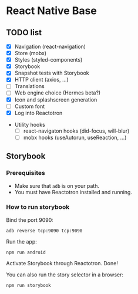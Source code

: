 # React Native Base

## TODO list

- [x] Navigation (react-navigation)
- [x] Store (mobx)
- [x] Styles (styled-components)
- [x] Storybook
- [x] Snapshot tests with Storybook
- [x] HTTP client (axios, ...)
- [ ] Translations
- [ ] Web engine choice (Hermes beta?)
- [x] Icon and splashscreen generation
- [ ] Custom font
- [x] Log into Reactotron
- Utility hooks
  - [ ] react-navigaton hooks (did-focus, will-blur)
  - [ ] mobx hooks (useAutorun, useReaction, ...)

## Storybook

### Prerequisites

- Make sure that `adb` is on your path.
- You must have Reactotron installed and running.

### How to run storybook

Bind the port 9090:

    adb reverse tcp:9090 tcp:9090

Run the app:

    npm run android

Activate Storybook through Reactotron. Done!

You can also run the story selector in a browser:

    npm run storybook
